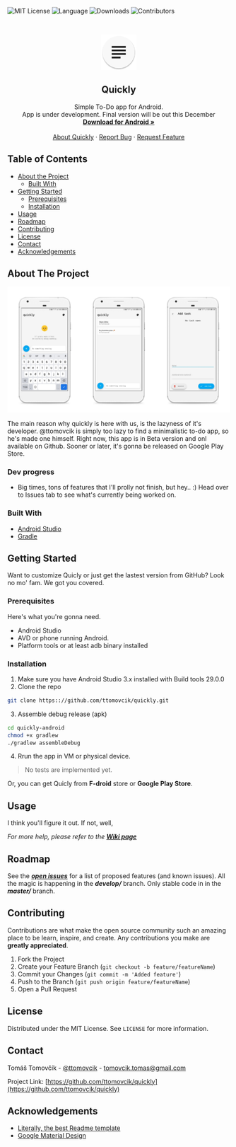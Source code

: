 <!--
*** Thank you @othneildrew for this awesome template!!1
-->

![MIT License][badge-license]
![Language][badge-language]
![Downloads][badge-downloads]
![Contributors][badge-contributors]

<!-- PROJECT LOGO -->
<br />
<p align="center">
  <a href="https://github.com/ttomovcik/quickly">
    <img src="quickly-android/app/src/main/ic_launcher-web.png" alt="Quickly app icon" width="80" height="80">
  </a>

  <h2 align="center">Quickly</h2>

  <p align="center">
    Simple To-Do app for Android.
    <br />
    App is under development. Final version will be out this December
    <br />
    <a href="https://github.com/ttomovcik/quickly/releases"><strong>Download for Android »</strong></a>
    <br />
    <br />
    <a href="https://github.com/ttomovcik/quickly">About Quickly</a>
    ·
    <a href="https://github.com/ttomovcik/quickly/issues">Report Bug</a>
    ·
    <a href="https://github.com/ttomovcik/quickly/issues">Request Feature</a>
  </p>
</p>



<!-- TABLE OF CONTENTS -->
## Table of Contents

* [About the Project](#about-the-project)
  * [Built With](#built-with)
* [Getting Started](#getting-started)
  * [Prerequisites](#prerequisites)
  * [Installation](#installation)
* [Usage](#usage)
* [Roadmap](#roadmap)
* [Contributing](#contributing)
* [License](#license)
* [Contact](#contact)
* [Acknowledgements](#acknowledgements)



<!-- ABOUT THE PROJECT -->
## About The Project

[![Quickly screenshot][screenshot]](https://github.com/ttomovcik/quickly)

The main reason why quickly is here with us, is the lazyness of it's developer. @ttomovcik is simply 
too lazy to find a minimalistic to-do app, so he's made one himself. Right now, this app is in Beta version and onl available on Github.
Sooner or later, it's gonna be released on Google Play Store.

### Dev progress
* Big times, tons of features that I'll prolly not finish, but hey.. :)
Head over to Issues tab to see what's currently being worked on.

### Built With
* [Android Studio](https://developer.android.com/studio)
* [Gradle](https://gradle.org/)

<!-- GETTING STARTED -->
## Getting Started

Want to customize Quicly or just get the lastest version from GitHub? Look no mo' fam. We got you covered.

### Prerequisites

Here's what you're gonna need.
* Android Studio
* AVD or phone running Android.
* Platform tools or at least adb binary installed

### Installation

1. Make sure you have Android Studio 3.x installed with Build tools 29.0.0
2. Clone the repo
```sh
git clone https:://github.com/ttomovcik/quickly.git
```
3. Assemble debug release (apk)
```sh
cd quickly-android
chmod +x gradlew
./gradlew assembleDebug
```
4. Rrun the app in VM or physical device.

> No tests are implemented yet.

Or, you can get Quicly from **F-droid** store or **Google Play Store**.

## Usage

I think you'll figure it out. If not, well,

_For more help, please refer to the [**Wiki page**](https://github.com/ttomovcik/quickly/wiki)_

## Roadmap

See the [_**open issues**_](https://github.com/ttomovcik/quickly/issues) for a list of proposed features (and known issues).
All the magic is happening in the _**develop/**_ branch. Only stable code in in the _**master/**_ branch.

## Contributing

Contributions are what make the open source community such an amazing place to be learn, inspire, and create. Any contributions you make are **greatly appreciated**.

1. Fork the Project
2. Create your Feature Branch (`git checkout -b feature/featureName`)
3. Commit your Changes (`git commit -m 'Added feature'`)
4. Push to the Branch (`git push origin feature/featureName`)
5. Open a Pull Request


## License

Distributed under the MIT License. See `LICENSE` for more information.

## Contact

Tomáš Tomovčík - [@ttomovcik](https://ttomovcik.github.io) - tomovcik.tomas@gmail.com

Project Link: [https://github.com/ttomovcik/quickly](https://github.com/ttomovcik/quickly)

## Acknowledgements

* [Literally, the best Readme template](https://github.com/othneildrew/Best-README-Template)
* [Google Material Design](https://material.io/develop/android/)


<!-- MARKDOWN LINKS & IMAGES -->
<!-- https://www.markdownguide.org/basic-syntax/#reference-style-links -->
<!-- Badges -->
[badge-license]: https://img.shields.io/github/license/ttomovcik/quickly?color=00CC6A&style=flat-square
[badge-language]: https://img.shields.io/github/languages/top/ttomovcik/quickly?color=E81123&style=flat-square
[badge-downloads]: https://img.shields.io/github/downloads/ttomovcik/quickly/total?color=0078D7&style=flat-square
[badge-contributors]: https://img.shields.io/github/contributors/ttomovcik/quickly?color=EA005E&style=flat-square

<!-- Others -->
[screenshot]: docs/screenshots/light.jpg
